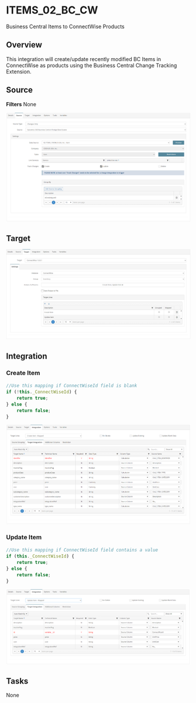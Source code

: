 # ITEMS_02_BC_CW
Business Central Items to ConnectWise Products

## Overview
This integration will create/update recently modified BC Items in ConnectWise as products using the Business Central Change Tracking Extension.

## Source
**Filters**
None

![Source](./Images/Source.png)

## Target
![Target](./Images/Target.png)

## Integration

### Create Item
```javascript
//Use this mapping if ConnectWiseId field is blank
if (!this._ConnectWiseId) {
    return true;
} else {
    return false;
}
```
![CreateItem](./Images/CreateItem.png)

### Update Item
```javascript
//Use this mapping if ConnectWiseId field contains a value
if (this._ConnectWiseId) {
    return true;
} else {
    return false;
}
```
![UpdateItem](./Images/UpdateItem.png)

## Tasks
None